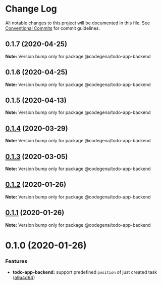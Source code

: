 # Change Log

All notable changes to this project will be documented in this file.
See [Conventional Commits](https://conventionalcommits.org) for commit guidelines.

## 0.1.7 (2020-04-25)

**Note:** Version bump only for package @codegena/todo-app-backend





## 0.1.6 (2020-04-25)

**Note:** Version bump only for package @codegena/todo-app-backend





## 0.1.5 (2020-04-13)

**Note:** Version bump only for package @codegena/todo-app-backend





## [0.1.4](https://github.com/koshevy/codegena/compare/@codegena/todo-app-backend@0.1.3...@codegena/todo-app-backend@0.1.4) (2020-03-29)

**Note:** Version bump only for package @codegena/todo-app-backend





## [0.1.3](https://github.com/koshevy/codegena/compare/@codegena/todo-app-backend@0.1.2...@codegena/todo-app-backend@0.1.3) (2020-03-05)

**Note:** Version bump only for package @codegena/todo-app-backend





## [0.1.2](https://github.com/koshevy/codegena/compare/@codegena/todo-app-backend@0.1.1...@codegena/todo-app-backend@0.1.2) (2020-01-26)

**Note:** Version bump only for package @codegena/todo-app-backend





## [0.1.1](https://github.com/koshevy/codegena/compare/@codegena/todo-app-backend@0.1.0...@codegena/todo-app-backend@0.1.1) (2020-01-26)

**Note:** Version bump only for package @codegena/todo-app-backend





# 0.1.0 (2020-01-26)


### Features

* **todo-app-backend:** support predefined `position` of just created task ([a9a4d64](https://github.com/koshevy/codegena/commit/a9a4d6497abc46a45621d7984e01c4e45ec565a9))
